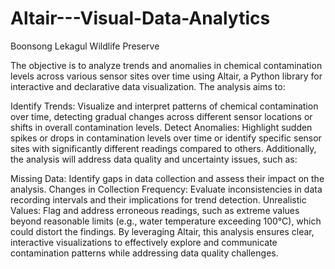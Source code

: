 # Altair---Visual-Data-Analytics
Boonsong Lekagul Wildlife Preserve

The objective is to analyze trends and anomalies in chemical contamination levels across various sensor sites over time using Altair, a Python library for interactive and declarative data visualization. The analysis aims to:

Identify Trends: Visualize and interpret patterns of chemical contamination over time, detecting gradual changes across different sensor locations or shifts in overall contamination levels.
Detect Anomalies: Highlight sudden spikes or drops in contamination levels over time or identify specific sensor sites with significantly different readings compared to others.
Additionally, the analysis will address data quality and uncertainty issues, such as:

Missing Data: Identify gaps in data collection and assess their impact on the analysis.
Changes in Collection Frequency: Evaluate inconsistencies in data recording intervals and their implications for trend detection.
Unrealistic Values: Flag and address erroneous readings, such as extreme values beyond reasonable limits (e.g., water temperature exceeding 100°C), which could distort the findings.
By leveraging Altair, this analysis ensures clear, interactive visualizations to effectively explore and communicate contamination patterns while addressing data quality challenges.
